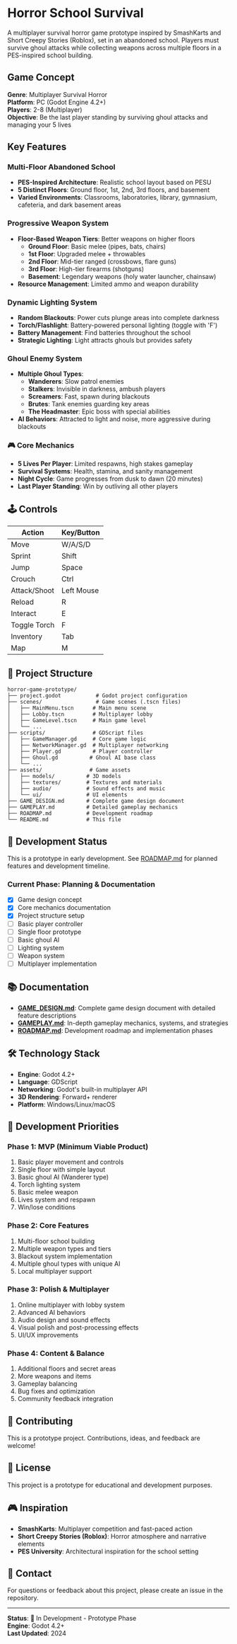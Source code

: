 # Horror School Survival 

A multiplayer survival horror game prototype inspired by SmashKarts and Short Creepy Stories (Roblox), set in an abandoned school. Players must survive ghoul attacks while collecting weapons across multiple floors in a PES-inspired school building.

##  Game Concept

**Genre**: Multiplayer Survival Horror  
**Platform**: PC (Godot Engine 4.2+)  
**Players**: 2-8 (Multiplayer)  
**Objective**: Be the last player standing by surviving ghoul attacks and managing your 5 lives

##  Key Features

###  Multi-Floor Abandoned School
- **PES-Inspired Architecture**: Realistic school layout based on PESU
- **5 Distinct Floors**: Ground floor, 1st, 2nd, 3rd floors, and basement
- **Varied Environments**: Classrooms, laboratories, library, gymnasium, cafeteria, and dark basement areas

###  Progressive Weapon System
- **Floor-Based Weapon Tiers**: Better weapons on higher floors
  - **Ground Floor**: Basic melee (pipes, bats, chairs)
  - **1st Floor**: Upgraded melee + throwables
  - **2nd Floor**: Mid-tier ranged (crossbows, flare guns)
  - **3rd Floor**: High-tier firearms (shotguns)
  - **Basement**: Legendary weapons (holy water launcher, chainsaw)
- **Resource Management**: Limited ammo and weapon durability

###  Dynamic Lighting System
- **Random Blackouts**: Power cuts plunge areas into complete darkness
- **Torch/Flashlight**: Battery-powered personal lighting (toggle with 'F')
- **Battery Management**: Find batteries throughout the school
- **Strategic Lighting**: Light attracts ghouls but provides safety

###  Ghoul Enemy System
- **Multiple Ghoul Types**:
  - **Wanderers**: Slow patrol enemies
  - **Stalkers**: Invisible in darkness, ambush players
  - **Screamers**: Fast, spawn during blackouts
  - **Brutes**: Tank enemies guarding key areas
  - **The Headmaster**: Epic boss with special abilities
- **AI Behaviors**: Attracted to light and noise, more aggressive during blackouts

### 🎮 Core Mechanics
- **5 Lives Per Player**: Limited respawns, high stakes gameplay
- **Survival Systems**: Health, stamina, and sanity management
- **Night Cycle**: Game progresses from dusk to dawn (20 minutes)
- **Last Player Standing**: Win by outliving all other players

## 🕹️ Controls

| Action | Key/Button |
|--------|-----------|
| Move | W/A/S/D |
| Sprint | Shift |
| Jump | Space |
| Crouch | Ctrl |
| Attack/Shoot | Left Mouse |
| Reload | R |
| Interact | E |
| Toggle Torch | F |
| Inventory | Tab |
| Map | M |

## 📁 Project Structure

```
horror-game-prototype/
├── project.godot           # Godot project configuration
├── scenes/                 # Game scenes (.tscn files)
│   ├── MainMenu.tscn      # Main menu scene
│   ├── Lobby.tscn         # Multiplayer lobby
│   ├── GameLevel.tscn     # Main game level
│   └── ...
├── scripts/               # GDScript files
│   ├── GameManager.gd     # Core game logic
│   ├── NetworkManager.gd  # Multiplayer networking
│   ├── Player.gd          # Player controller
│   ├── Ghoul.gd          # Ghoul AI base class
│   └── ...
├── assets/               # Game assets
│   ├── models/          # 3D models
│   ├── textures/        # Textures and materials
│   ├── audio/           # Sound effects and music
│   └── ui/              # UI elements
├── GAME_DESIGN.md       # Complete game design document
├── GAMEPLAY.md          # Detailed gameplay mechanics
├── ROADMAP.md           # Development roadmap
└── README.md            # This file
```

## 🚀 Development Status

This is a prototype in early development. See [ROADMAP.md](ROADMAP.md) for planned features and development timeline.

### Current Phase: Planning & Documentation
- [x] Game design concept
- [x] Core mechanics documentation
- [x] Project structure setup
- [ ] Basic player controller
- [ ] Single floor prototype
- [ ] Basic ghoul AI
- [ ] Lighting system
- [ ] Weapon system
- [ ] Multiplayer implementation

## 📚 Documentation

- **[GAME_DESIGN.md](GAME_DESIGN.md)**: Complete game design document with detailed feature descriptions
- **[GAMEPLAY.md](GAMEPLAY.md)**: In-depth gameplay mechanics, systems, and strategies
- **[ROADMAP.md](ROADMAP.md)**: Development roadmap and implementation phases

## 🛠️ Technology Stack

- **Engine**: Godot 4.2+
- **Language**: GDScript
- **Networking**: Godot's built-in multiplayer API
- **3D Rendering**: Forward+ renderer
- **Platform**: Windows/Linux/macOS

## 🎯 Development Priorities

### Phase 1: MVP (Minimum Viable Product)
1. Basic player movement and controls
2. Single floor with simple layout
3. Basic ghoul AI (Wanderer type)
4. Torch lighting system
5. Basic melee weapon
6. Lives system and respawn
7. Win/lose conditions

### Phase 2: Core Features
1. Multi-floor school building
2. Multiple weapon types and tiers
3. Blackout system implementation
4. Multiple ghoul types with unique AI
5. Local multiplayer support

### Phase 3: Polish & Multiplayer
1. Online multiplayer with lobby system
2. Advanced AI behaviors
3. Audio design and sound effects
4. Visual polish and post-processing effects
5. UI/UX improvements

### Phase 4: Content & Balance
1. Additional floors and secret areas
2. More weapons and items
3. Gameplay balancing
4. Bug fixes and optimization
5. Community feedback integration

## 🤝 Contributing

This is a prototype project. Contributions, ideas, and feedback are welcome!

## 📄 License

This project is a prototype for educational and development purposes.

## 🎮 Inspiration

- **SmashKarts**: Multiplayer competition and fast-paced action
- **Short Creepy Stories (Roblox)**: Horror atmosphere and narrative elements
- **PES University**: Architectural inspiration for the school setting

## 📧 Contact

For questions or feedback about this project, please create an issue in the repository.

---

**Status**: 🚧 In Development - Prototype Phase  
**Engine**: Godot 4.2+  
**Last Updated**: 2024
